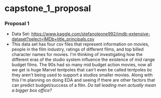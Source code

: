 # capstone_1_proposal

### Proposal 1
  * Data Set: https://www.kaggle.com/stefanoleone992/imdb-extensive-dataset?select=IMDb+title_principals.csv
  * This data set has four csv files that represent information on movies, people in the film industry, ratings of different films, and top billed character names for movies. I'm thinking of investigating how the different eras of the studio system influence the existence of mid range budget films. The 90s had so many mid budget action movies, now all we get is huge Marvel tentpoles that can't even be called tentpoles bc they aren't being used to support a studios smaller movies. Along with this I'm planning on doing EDA and seeing if there are other factors that can predict budget/success of a film. *Do tall leading men actually mean a bigger box office?*
